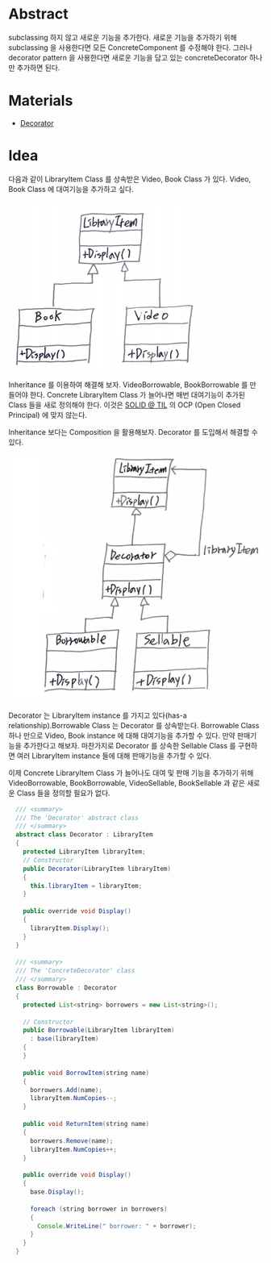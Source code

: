 # Abstract

subclassing 하지 않고 새로운 기능을 추가한다. 새로운 기능을 추가하기 위해
subclassing 을 사용한다면 모든 ConcreteComponent 를 수정해야 한다. 그러나
decorator pattern 을 사용한다면 새로운 기능을 담고 있는 concreteDecorator 하나만
추가하면 된다.

# Materials

* [Decorator](https://www.dofactory.com/net/decorator-design-pattern)

# Idea

다음과 같이 LibraryItem Class 를 상속받은 Video, Book Class 가 있다. Video, Book Class 에 대여기능을 추가하고 싶다. 

![](img/decorator_env.png)

Inheritance 를 이용하여 해결해 보자. VideoBorrowable, BookBorrowable 를 만들어야 한다. Concrete LibraryItem Class 가 늘어나면 매번 대여기능이 추가된 Class 들을 새로 정의해야 한다. 이것은 [SOLID @ TIL](/solid/README.md) 의 OCP (Open Closed Principal) 에 맞지 않는다.

Inheritance 보다는 Composition 을 활용해보자. Decorator 를 도입해서 해결할 수 있다.

![](img/decorator_sol.png)

Decorator 는 LibraryItem instance 를 가지고 있다(has-a relationship).Borrowable Class 는 Decorator 를 상속받는다. Borrowable Class 하나 만으로 Video, Book instance 에 대해 대여기능을 추가할 수 있다. 만약 판매기능을 추가한다고 해보자. 마찬가지로 Decorator 를 상속한 Sellable Class 를 구현하면 여러 LibraryItem instance 들에 대해 판매기능을 추가할 수 있다. 

이제 Concrete LibraryItem Class 가 늘어나도 대여 및 판매 기능을 추가하기 위해 VideoBorrowable, BookBorrowable, VideoSellable, BookSellable 과 같은 새로운 Class 들을 정의할 필요가 없다.

```java
  /// <summary>
  /// The 'Decorator' abstract class
  /// </summary>
  abstract class Decorator : LibraryItem
  {
    protected LibraryItem libraryItem;
    // Constructor
    public Decorator(LibraryItem libraryItem)
    {
      this.libraryItem = libraryItem;
    }

    public override void Display()
    {
      libraryItem.Display();
    }
  }
 
  /// <summary>
  /// The 'ConcreteDecorator' class
  /// </summary>
  class Borrowable : Decorator
  {
    protected List<string> borrowers = new List<string>();
 
    // Constructor
    public Borrowable(LibraryItem libraryItem)
      : base(libraryItem)
    {
    }
 
    public void BorrowItem(string name)
    {
      borrowers.Add(name);
      libraryItem.NumCopies--;
    }
 
    public void ReturnItem(string name)
    {
      borrowers.Remove(name);
      libraryItem.NumCopies++;
    }
 
    public override void Display()
    {
      base.Display();
 
      foreach (string borrower in borrowers)
      {
        Console.WriteLine(" borrower: " + borrower);
      }
    }
  }
```
